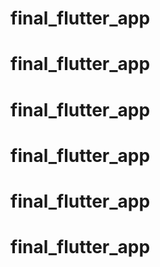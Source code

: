 # final_flutter_app
# final_flutter_app
# final_flutter_app
# final_flutter_app
# final_flutter_app
# final_flutter_app
